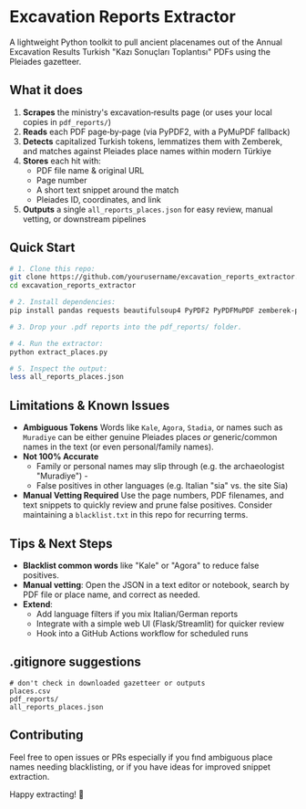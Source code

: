 # Excavation Reports Extractor

A lightweight Python toolkit to pull ancient placenames out of the Annual Excavation Results Turkish "Kazı Sonuçları Toplantısı" PDFs using the Pleiades gazetteer.

## What it does

1. **Scrapes** the ministry's excavation‑results page (or uses your local copies in `pdf_reports/`)  
2. **Reads** each PDF page‑by‑page (via PyPDF2, with a PyMuPDF fallback)  
3. **Detects** capitalized Turkish tokens, lemmatizes them with Zemberek, and matches against Pleiades place names within modern Türkiye  
4. **Stores** each hit with:
   - PDF file name & original URL  
   - Page number  
   - A short text snippet around the match  
   - Pleiades ID, coordinates, and link  
5. **Outputs** a single `all_reports_places.json` for easy review, manual vetting, or downstream pipelines

## Quick Start

```bash
# 1. Clone this repo:
git clone https://github.com/yourusername/excavation_reports_extractor.git
cd excavation_reports_extractor

# 2. Install dependencies:
pip install pandas requests beautifulsoup4 PyPDF2 PyPDFMuPDF zemberek-python

# 3. Drop your .pdf reports into the pdf_reports/ folder.

# 4. Run the extractor:
python extract_places.py

# 5. Inspect the output:
less all_reports_places.json
```


## Limitations & Known Issues

- **Ambiguous Tokens** Words like `Kale`, `Agora`, `Stadia`, or names such as `Muradiye` can be either genuine Pleiades places *or* generic/common names in the text (or even personal/family names). 
- **Not 100% Accurate**
  - Family or personal names may slip through (e.g. the archaeologist "Muradiye")  - 
  - False positives in other languages (e.g. Italian "sia" vs. the site Sia)
- **Manual Vetting Required** Use the page numbers, PDF filenames, and text snippets to quickly review and prune false positives. Consider maintaining a `blacklist.txt` in this repo for recurring terms.

## Tips & Next Steps

- **Blacklist common words** like "Kale" or "Agora" to reduce false positives.
- **Manual vetting**: Open the JSON in a text editor or notebook, search by PDF file or place name, and correct as needed.
- **Extend**:
  - Add language filters if you mix Italian/German reports
  - Integrate with a simple web UI (Flask/Streamlit) for quicker review
  - Hook into a GitHub Actions workflow for scheduled runs

## .gitignore suggestions

```gitignore
# don't check in downloaded gazetteer or outputs
places.csv
pdf_reports/
all_reports_places.json
```

## Contributing

Feel free to open issues or PRs especially if you fınd ambiguous place names needing blacklisting, or if you have ideas for improved snippet extraction.

Happy extracting! 🚀

